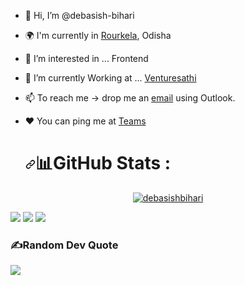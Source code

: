 - 👋 Hi, I’m @debasish-bihari
- 🌍 I'm currently in [Rourkela](https://en.wikipedia.org/wiki/Rourkela), Odisha
- 👀 I’m interested in ... Frontend
- 🌱 I’m currently Working at ... [Venturesathi](https://venturesathi.com)
- 📫 To reach me -> drop me an [email](mailto:debasish.bihari@venturesathi.com) using Outlook.
- ❤️ You can ping me at <a target="blank" href='https://teams.microsoft.com/_#/conversations/48:notes?ctx=chat'>Teams</a>

   <h1 dir="auto"><a id="user-content-github-stats-" class="anchor" aria-hidden="true" href="#github-stats-"><svg class="octicon octicon-link" viewBox="0 0 16 16" version="1.1" width="16" height="16" aria-hidden="true"><path fill-rule="evenodd" d="M7.775 3.275a.75.75 0 001.06 1.06l1.25-1.25a2 2 0 112.83 2.83l-2.5 2.5a2 2 0 01-2.83 0 .75.75 0 00-1.06 1.06 3.5 3.5 0 004.95 0l2.5-2.5a3.5 3.5 0 00-4.95-4.95l-1.25 1.25zm-4.69 9.64a2 2 0 010-2.83l2.5-2.5a2 2 0 012.83 0 .75.75 0 001.06-1.06 3.5 3.5 0 00-4.95 0l-2.5 2.5a3.5 3.5 0 004.95 4.95l1.25-1.25a.75.75 0 00-1.06-1.06l-1.25 1.25a2 2 0 01-2.83 0z"></path></svg></a><g-emoji class="g-emoji" alias="bar_chart" fallback-src="https://github.githubassets.com/images/icons/emoji/unicode/1f4ca.png">📊</g-emoji>GitHub Stats :</h1>
   
<p align="center"> <a href="https://github.com/ryo-ma/github-profile-trophy"><img src="https://github-profile-trophy.vercel.app/?username=debasishbihari" alt="debasishbihari" /></a> </p>
  
 ![](https://github-readme-stats.vercel.app/api?username=debasish-bihari&theme=radical&hide_border=false&include_all_commits=false&count_private=false)
![](https://github-readme-streak-stats.herokuapp.com/?user=debasish-bihari&theme=radical&hide_border=false)
  ![](https://github-readme-stats.vercel.app/api/top-langs/?username=debasish-bihari&theme=radical&hide_border=false&include_all_commits=false&count_private=false&layout=compact)


  ### ✍️Random Dev Quote
![](https://quotes-github-readme.vercel.app/api?type=horizontal&theme=tokyonight)
